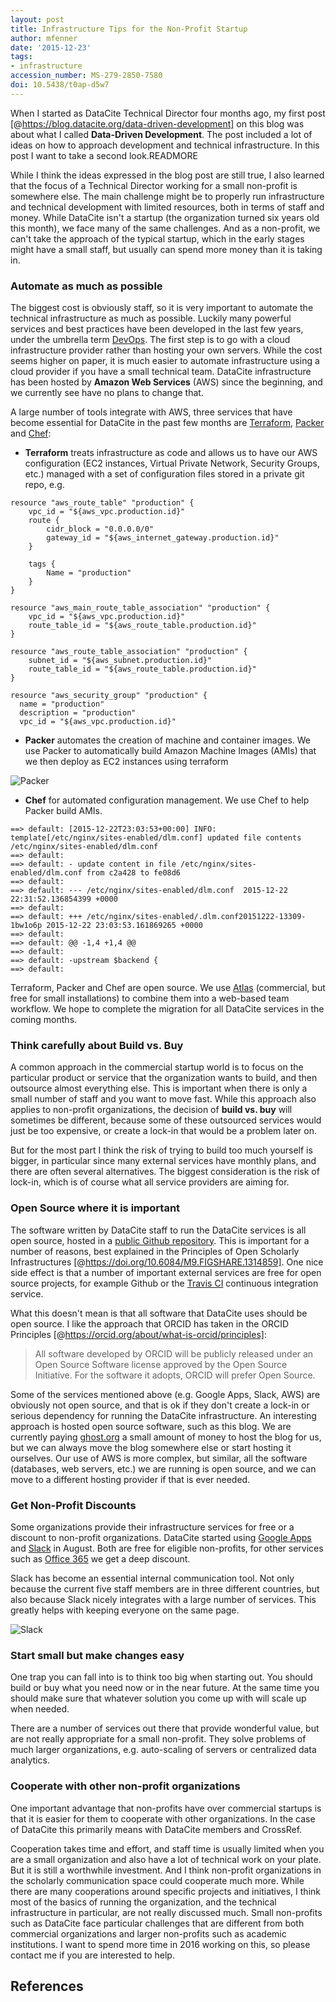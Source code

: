 ```yaml
---
layout: post
title: Infrastructure Tips for the Non-Profit Startup
author: mfenner
date: '2015-12-23'
tags:
- infrastructure
accession_number: MS-279-2850-7580
doi: 10.5438/t0ap-d5w7
---
```

When I started as DataCite Technical Director four months ago, my first post [@https://blog.datacite.org/data-driven-development] on this blog was about what I called **Data-Driven Development**. The post included a lot of ideas on how to approach development and technical infrastructure. In this post I want to take a second look.READMORE

While I think the ideas expressed in the blog post are still true, I also learned that the focus of a Technical Director working for a small non-profit is somewhere else. The main challenge might be to properly run infrastructure and technical development with limited resources, both in terms of staff and money. While DataCite isn't a startup (the organization turned six years old this month), we face many of the same challenges. And as a non-profit, we can't take the approach of the typical startup, which in the early stages might have a small staff, but usually can spend more money than it is taking in.

### Automate as much as possible
The biggest cost is obviously staff, so it is very important to automate the technical infrastructure as much as possible. Luckily many powerful services and best practices have been developed in the last few years, under the umbrella term [DevOps](http://theagileadmin.com/what-is-devops/). The first step is to go with a cloud infrastructure provider rather than hosting your own servers. While the cost seems higher on paper, it is much easier to automate infrastructure using a cloud provider if you have a small technical team. DataCite infrastructure has been hosted by **Amazon Web Services** (AWS) since the beginning, and we currently see have no plans to change that.

A large number of tools integrate with AWS, three services that have become essential for DataCite in the past few months are [Terraform](https://terraform.io/), [Packer](https://www.packer.io/) and [Chef]():

* **Terraform** treats infrastructure as code and allows us to have our AWS configuration (EC2 instances, Virtual Private Network, Security Groups, etc.) managed with a set of configuration files stored in a private git repo, e.g.

```
resource "aws_route_table" "production" {
    vpc_id = "${aws_vpc.production.id}"
    route {
        cidr_block = "0.0.0.0/0"
        gateway_id = "${aws_internet_gateway.production.id}"
    }

    tags {
        Name = "production"
    }
}

resource "aws_main_route_table_association" "production" {
    vpc_id = "${aws_vpc.production.id}"
    route_table_id = "${aws_route_table.production.id}"
}

resource "aws_route_table_association" "production" {
    subnet_id = "${aws_subnet.production.id}"
    route_table_id = "${aws_route_table.production.id}"
}

resource "aws_security_group" "production" {
  name = "production"
  description = "production"
  vpc_id = "${aws_vpc.production.id}"
```

* **Packer** automates the creation of machine and container images. We use Packer to automatically build Amazon Machine Images (AMIs) that we then deploy as EC2 instances using terraform

![Packer](/images/2015/12/Bildschirmfoto-2015-12-23-um-11-29-50.png)

* **Chef** for automated configuration management. We use Chef to help Packer build AMIs.

```
==> default: [2015-12-22T23:03:53+00:00] INFO: template[/etc/nginx/sites-enabled/dlm.conf] updated file contents /etc/nginx/sites-enabled/dlm.conf
==> default:
==> default: - update content in file /etc/nginx/sites-enabled/dlm.conf from c2a428 to fe08d6
==> default:
==> default: --- /etc/nginx/sites-enabled/dlm.conf  2015-12-22 22:31:52.136854399 +0000
==> default:
==> default: +++ /etc/nginx/sites-enabled/.dlm.conf20151222-13309-1bw1o6p 2015-12-22 23:03:53.161869265 +0000
==> default:
==> default: @@ -1,4 +1,4 @@
==> default:
==> default: -upstream $backend {
==> default:
```

Terraform, Packer and Chef are open source. We use [Atlas](https://hashicorp.com/atlas.html) (commercial, but free for small installations) to combine them into a web-based team workflow. We hope to complete the migration for all DataCite services in the coming months.

### Think carefully about Build vs. Buy
A common approach in the commercial startup world is to focus on the particular product or service that the organization wants to build, and then outsource almost everything else. This is important when there is only a small number of staff and you want to move fast. While this approach also applies to non-profit organizations, the decision of **build vs. buy** will sometimes be different, because some of these outsourced services would just be too expensive, or create a lock-in that would be a problem later on.

But for the most part I think the risk of trying to build too much yourself is bigger, in particular since many external services have monthly plans, and there are often several alternatives. The biggest consideration is the risk of lock-in, which is of course what all service providers are aiming for.

### Open Source where it is important
The software written by DataCite staff to run the DataCite services is all open source, hosted in a [public Github repository](https://github.com/datacite). This is important for a number of reasons, best explained in the Principles of Open Scholarly Infrastructures [@https://doi.org/10.6084/M9.FIGSHARE.1314859]. One nice side effect is that a number of important external services are free for open source projects, for example Github or the [Travis CI](https://travis-ci.org/) continuous integration service.

What this doesn't mean is that all software that DataCite uses should be open source. I like the approach that ORCID has taken in the ORCID Principles [@https://orcid.org/about/what-is-orcid/principles]:

> All software developed by ORCID will be publicly released under an Open Source Software license approved by the Open Source Initiative. For the software it adopts, ORCID will prefer Open Source.

Some of the services mentioned above (e.g. Google Apps, Slack, AWS) are obviously not open source, and that is ok if they don't create a lock-in or serious dependency for running the DataCite infrastructure. An interesting approach is hosted open source software, such as this blog. We are currently paying [ghost.org](https://ghost.org/) a small amount of money to host the blog for us, but we can always move the blog somewhere else or start hosting it ourselves. Our use of AWS is more complex, but similar, all the software (databases, web servers, etc.) we are running is open source, and we can move to a different hosting provider if that is ever needed.

### Get Non-Profit Discounts
Some organizations provide their infrastructure services for free or a discount to non-profit organizations. DataCite started using [Google Apps](https://apps.google.com/) and [Slack](https://slack.com/) in August. Both are free for eligible non-profits, for other services such as [Office 365](https://products.office.com/en-us/nonprofit/office-365-nonprofit) we get a deep discount.

Slack has become an essential internal communication tool. Not only because the current five staff members are in three different countries, but also because Slack nicely integrates with a large number of services. This greatly helps with keeping everyone on the same page.

![Slack](/images/2015/12/Bildschirmfoto-2015-12-23-um-11-26-47.png)

### Start small but make changes easy
One trap you can fall into is to think too big when starting out. You should build or buy what you need now or in the near future. At the same time you should make sure that whatever solution you come up with will scale up when needed.

There are a number of services out there that provide wonderful value, but are not really appropriate for a small non-profit. They solve problems of much larger organizations, e.g. auto-scaling of servers or centralized data analytics.

### Cooperate with other non-profit organizations
One important advantage that non-profits have over commercial startups is that it is easier for them to cooperate with other organizations. In the case of DataCite this primarily means with DataCite members and CrossRef.

Cooperation takes time and effort, and staff time is usually limited when you are a small organization and also have a lot of technical work on your plate. But it is still a worthwhile investment. And I think non-profit organizations in the scholarly communication space could cooperate much more. While there are many cooperations around specific projects and initiatives, I think most of the basics of running the organization, and the technical infrastructure in particular, are not really discussed much. Small non-profits such as DataCite face particular challenges that are different from both commercial organizations and larger non-profits such as academic institutions. I want to spend more time in 2016 working on this, so please contact me if you are interested to help.

## References
